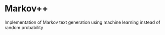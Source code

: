 # Markov++

Implementation of Markov text generation using machine learning instead
of random probability